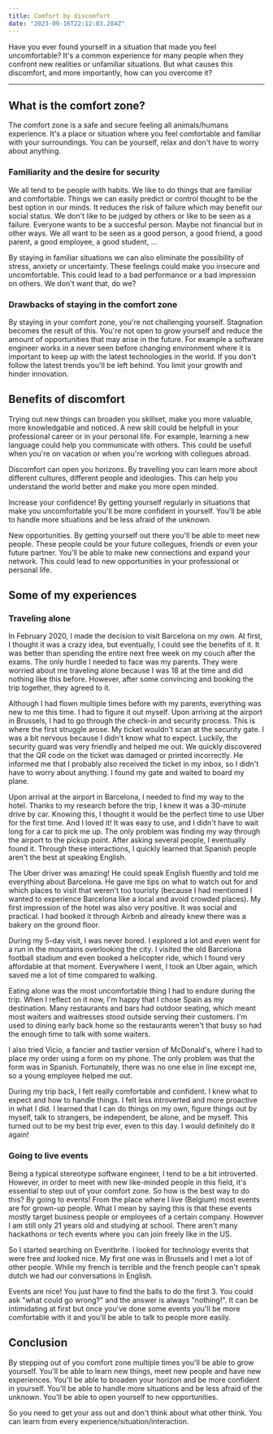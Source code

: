 ```yaml
---
title: Comfort by discomfort
date: "2023-09-16T22:12:03.284Z"
---
```


Have you ever found yourself in a situation that made you feel uncomfortable? It's a common experience for many people when they confront new realities or unfamiliar situations. But what causes this discomfort, and more importantly, how can you overcome it?

---

## What is the comfort zone?

The comfort zone is a safe and secure feeling all animals/humans experience. It's a place or situation where you feel comfortable and familiar with your surroundings. You can be yourself, relax and don't have to worry about anything.

### Familiarity and the desire for security

We all tend to be people with habits. We like to do things that are familiar and comfortable. Things we can easily predict or control thought to be the best option in our minds. It reduces the risk of failure which may benefit our social status. We don't like to be judged by others or like to be seen as a failure. Everyone wants to be a succesful person. Maybe not financial but in other ways. We all want to be seen as a good person, a good friend, a good parent, a good employee, a good student, ...

By staying in familiar situations we can also eliminate the possibility of stress, anxiety or uncertainty. These feelings could make you insecure and uncomfortable. This could lead to a bad performance or a bad impression on others. We don't want that, do we?

### Drawbacks of staying in the comfort zone

By staying in your comfort zone, you're not challenging yourself. Stagnation becomes the result of this. You're not open to grow yourself and reduce the amount of opportunities that may arise in the future. For example a software engineer works in a never seen before changing environment where it is important to keep up with the latest technologies in the world. If you don't follow the latest trends you'll be left behind. You limit your growth and hinder innovation.

## Benefits of discomfort

Trying out new things can broaden you skillset, make you more valuable, more knowledgable and noticed.
A new skill could be helpfull in your professional career or in your personal life. For example, learning a new language could help you communicate with others. This could be usefull when you're on vacation or when you're working with collegues abroad.

Discomfort can open you horizons. By travelling you can learn more about different cultures, different people and ideologies. This can help you understand the world better and make you more open minded.

Increase your confidence! By getting yourself regularly in situations that make you uncomfortable you'll be more confident in yourself. You'll be able to handle more situations and be less afraid of the unknown.

New opportunities. By getting yourself out there you'll be able to meet new people. These people could be your future collegues, friends or even your future partner. You'll be able to make new connections and expand your network. This could lead to new opportunities in your professional or personal life.

## Some of my experiences

### Traveling alone

In February 2020, I made the decision to visit Barcelona on my own. At first, I thought it was a crazy idea, but eventually, I could see the benefits of it. It was better than spending the entire next free week on my couch after the exams. The only hurdle I needed to face was my parents. They were worried about me traveling alone because I was 18 at the time and did nothing like this before. However, after some convincing and booking the trip together, they agreed to it.

Although I had flown multiple times before with my parents, everything was new to me this time. I had to figure it out myself. Upon arriving at the airport in Brussels, I had to go through the check-in and security process. This is where the first struggle arose. My ticket wouldn't scan at the security gate. I was a bit nervous because I didn't know what to expect. Luckily, the security guard was very friendly and helped me out. We quickly discovered that the QR code on the ticket was damaged or printed incorrectly. He informed me that I probably also received the ticket in my inbox, so I didn't have to worry about anything. I found my gate and waited to board my plane.

Upon arrival at the airport in Barcelona, I needed to find my way to the hotel. Thanks to my research before the trip, I knew it was a 30-minute drive by car. Knowing this, I thought it would be the perfect time to use Uber for the first time. And I loved it! It was easy to use, and I didn't have to wait long for a car to pick me up. The only problem was finding my way through the airport to the pickup point. After asking several people, I eventually found it. Through these interactions, I quickly learned that Spanish people aren't the best at speaking English.

The Uber driver was amazing! He could speak English fluently and told me everything about Barcelona. He gave me tips on what to watch out for and which places to visit that weren't too touristy (because I had mentioned I wanted to experience Barcelona like a local and avoid crowded places). My first impression of the hotel was also very positive. It was social and practical. I had booked it through Airbnb and already knew there was a bakery on the ground floor.

During my 5-day visit, I was never bored. I explored a lot and even went for a run in the mountains overlooking the city. I visited the old Barcelona football stadium and even booked a helicopter ride, which I found very affordable at that moment. Everywhere I went, I took an Uber again, which saved me a lot of time compared to walking.

Eating alone was the most uncomfortable thing I had to endure during the trip. When I reflect on it now, I'm happy that I chose Spain as my destination. Many restaurants and bars had outdoor seating, which meant most waiters and waitresses stood outside serving their customers. I'm used to dining early back home so the restaurants weren't that busy so had the enough time to talk with some waiters.

I also tried Vicio, a fancier and tastier version of McDonald's, where I had to place my order using a form on my phone. The only problem was that the form was in Spanish. Fortunately, there was no one else in line except me, so a young employee helped me out.

During my trip back, I felt really comfortable and confident. I knew what to expect and how to handle things. I felt less introverted and more proactive in what I did. I learned that I can do things on my own, figure things out by myself, talk to strangers, be independent, be alone, and be myself. This turned out to be my best trip ever, even to this day. I would definitely do it again!

<!-- <table><tr>
    <td> <video width="320" height="240" controls>
  <source src="content\blog\comfort\videos-images\view.mp4" type="video/mp4">
</video> </td>
    <td> <video width="320" height="240" controls>
  <source src="content\blog\comfort\videos-images\heli.mp4" type="video/mp4">
</video> </td>
</tr></table> -->

### Going to live events

Being a typical stereotype software engineer, I tend to be a bit introverted. However, in order to meet with new like-minded people in this field, it's essential to step out of your comfort zone. So how is the best way to do this? By going to events! From the place where I live (Belgium) most events are for grown-up people. What I mean by saying this is that these events mostly target business people or employees of a certain company. However I am still only 21 years old and studying at school. There aren't many hackathons or tech events where you can join freely like in the US.

So I started searching on Eventbrite. I looked for technology events that were free and looked nice. My first one was in Brussels and I met a lot of other people. While my french is terrible and the french people can't speak dutch we had our conversations in English.

Events are nice! You just have to find the balls to do the first 3. You could ask "what could go wrong?" and the answer is always "nothing!". It can be intimidating at first but once you've done some events you'll be more comfortable with it and you'll be able to talk to people more easily.

## Conclusion

By stepping out of you comfort zone multiple times you'll be able to grow yourself. You'll be able to learn new things, meet new people and have new experiences. You'll be able to broaden your horizon and be more confident in yourself. You'll be able to handle more situations and be less afraid of the unknown. You'll be able to open yourself to new opportunities.

So you need to get your ass out and don't think about what other think. You can learn from every experience/situation/interaction.

